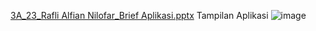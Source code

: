 
[3A_23_Rafli Alfian Nilofar_Brief Aplikasi.pptx](https://github.com/Raflian21/3A_23_Rafli-Alfian-Nilofar_Tugas-Besar/files/10213847/3A_23_Rafli.Alfian.Nilofar_Brief.Aplikasi.pptx)
Tampilan Aplikasi
![image](https://user-images.githubusercontent.com/95726593/207215652-921311d1-3054-43e2-9473-e919ab6ed1a7.png)
